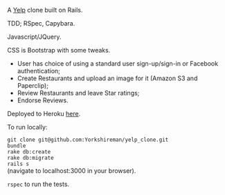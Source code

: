 A [Yelp](http://yelp.com) clone built on Rails.

TDD; RSpec, Capybara.

Javascript/JQuery.

CSS is Bootstrap with some tweaks.

- User has choice of using a standard user sign-up/sign-in or Facebook authentication;
- Create Restaurants and upload an image for it (Amazon S3 and Paperclip);
- Review Restaurants and leave Star ratings;
- Endorse Reviews.

Deployed to Heroku [here](https://desolate-peak-3419.herokuapp.com/).

To run locally:

`git clone git@github.com:Yorkshireman/yelp_clone.git`  
`bundle`  
`rake db:create`  
`rake db:migrate`  
`rails s`  
(navigate to localhost:3000 in your browser).

`rspec` to run the tests.
